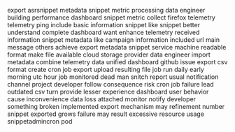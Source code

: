 export asrsnippet metadata snippet metric processing data engineer building performance dashboard snippet metric collect firefox telemetry telemetry ping include basic information snippet like snippet better understand complete dashboard want enhance telemetry received information snippet metadata like campaign information included url main message others achieve export metadata snippet service machine readable format make file available cloud storage provider data engineer import metadata combine telemetry data unified dashboard github issue export csv format create cron job export upload resulting file job run daily early morning utc hour job monitored dead man snitch report usual notification channel project developer follow consequence risk cron job failure lead outdated csv turn provide lesser experience dashboard user behavior cause inconvenience data loss attached monitor notify developer something broken implemented export mechanism may refinement number snippet exported grows failure may result excessive resource usage snippetadmincron pod